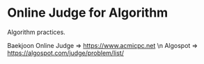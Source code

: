 # Online Judge for Algorithm
Algorithm practices.

Baekjoon Online Judge => https://www.acmicpc.net \n
Algospot => https://algospot.com/judge/problem/list/
